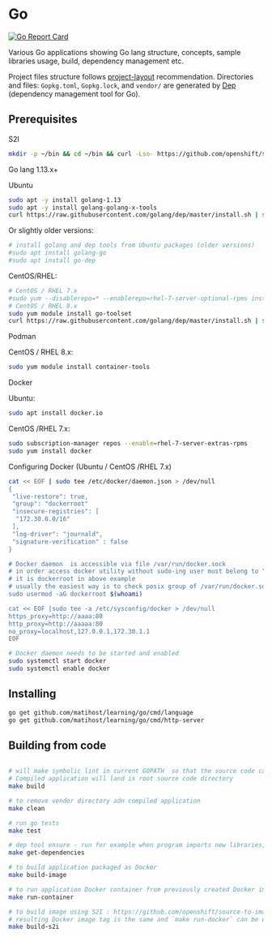 # Go

[![Go Report Card](https://goreportcard.com/badge/github.com/matihost/learning)](https://goreportcard.com/report/github.com/matihost/learning)

Various Go applications showing Go lang structure, concepts, sample libraries usage, build, dependency management etc.

Project files structure follows [project-layout](https://github.com/golang-standards/project-layout) recommendation.
Directories and files:  `Gopkg.toml`, `Gopkg.lock`, and `vendor/` are generated by [Dep](https://golang.github.io/dep/) (dependency management tool for Go).

## Prerequisites

S2I

```bash
mkdir -p ~/bin && cd ~/bin && curl -Lso- https://github.com/openshift/source-to-image/releases/download/v1.2.0/source-to-image-v1.2.0-2a579ecd-linux-386.tar.gz |tar -zx 
```


Go lang 1.13.x+

Ubuntu

```bash
sudo apt -y install golang-1.13
sudo apt -y install golang-golang-x-tools
curl https://raw.githubusercontent.com/golang/dep/master/install.sh | sh
```
Or slightly older versions:
```bash
# install golang and dep tools from Ubuntu packages (older versions)
#sudo apt install golang-go
#sudo apt install go-dep
```

CentOS/RHEL:

```bash
# CentOS / RHEL 7.x
#sudo yum --disablerepo=* --enablerepo=rhel-7-server-optional-rpms install golang
# CentOS / RHEL 8.x
sudo yum module install go-toolset
curl https://raw.githubusercontent.com/golang/dep/master/install.sh | sh
```

Podman

CentOS / RHEL 8.x:

```bash
sudo yum module install container-tools
```

Docker

Ubuntu:

```bash
sudo apt install docker.io
```

CentOS /RHEL 7.x:

```bash
sudo subscription-manager repos --enable=rhel-7-server-extras-rpms
sudo yum install docker
```

Configuring Docker (Ubuntu / CentOS /RHEL 7.x)

```bash
cat << EOF | sudo tee /etc/docker/daemon.json > /dev/null
{
 "live-restore": true,
 "group": "dockerroot"
 "insecure-registries": [
  "172.30.0.0/16"
 ],
 "log-driver": "journald",
 "signature-verification" : false
}

# Docker daemon  is accessible via file /var/run/docker.sock
# in order access docker utility without sudo-ing user must belong to "group" from /etc/docker/daemon.json
# it is dockerroot in above example
# usually the easiest way is to check posix group of /var/run/docker.sock
sudo usermod -aG dockerroot $(whoami)

cat << EOF |sudo tee -a /etc/sysconfig/docker > /dev/null
https_proxy=http://aaaa:80
http_proxy=http://aaaaa:80
no_proxy=localhost,127.0.0.1,172.30.1.1
EOF

# Docker daemon needs to be started and enabled
sudo systemctl start docker
sudo systemctl enable docker
```

## Installing

```bash
go get github.com/matihost/learning/go/cmd/language
go get github.com/matihost/learning/go/cmd/http-server
```

## Building from code

```bash

# will make symbolic lint in current GOPATH  so that the source code can be cloned into whatever localization on disk
# Compiled application will land is root source code directory
make build

# to remove vendor directory adn compiled application
make clean

# run go tests
make test

# dep tool ensure - run for example when program imports new libraries, or versions changes
make get-dependencies

# to build application packaged as Docker
make build-image

# to run application Docker container from previously created Docker image
make run-container

# to build image using S2I : https://github.com/openshift/source-to-image approach
# resulting Docker image tag is the same and `make run-docker` can be used to run application
make build-s2i
```
